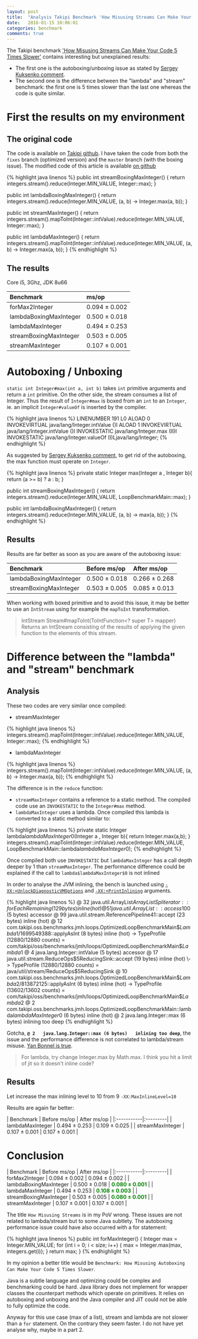 ```yaml
---
layout: post
title:  "Analysis Takipi Benchmark 'How Misusing Streams Can Make Your Code 5 Times Slower'"
date:   2016-01-15 10:06:01
categories: benchmark
comments: true
---
```


The Takipi benchmark ['How Misusing Streams Can Make Your Code 5 Times Slower'](http://blog.takipi.com/benchmark-how-java-8-lambdas-and-streams-can-make-your-code-5-times-slower/) contains interesting
but unexplained results:

* The first one is the autoboxing/unboxing issue as stated by [Sergey Kuksenko comment](http://blog.takipi.com/benchmark-how-java-8-lambdas-and-streams-can-make-your-code-5-times-slower/#comment-2377268130).
* The second one is the difference between the "lambda" and "stream" benchmark: the first one is 5 times slower than the last one whereas the code is quite similar.


<!--more-->


# First the results on my environment
 
## The original code

The code is available on [Takipi github](https://github.com/takipi/loops-jmh-playground/). I have taken the code from both the `fixes` branch (optimized version) 
and the `master` branch (with the boxing issue). The modified code of this article is available [on github](https://github.com/nithril/loops-jmh-playground/tree/fixes)   
  
{% highlight java linenos %}
public int streamBoxingMaxInteger() {
    return integers.stream().reduce(Integer.MIN_VALUE, Integer::max);
}

public int lambdaBoxingMaxInteger() {
    return integers.stream().reduce(Integer.MIN_VALUE, (a, b) -> Integer.max(a, b));
}

public int streamMaxInteger() {
    return integers.stream().mapToInt(Integer::intValue).reduce(Integer.MIN_VALUE, Integer::max);
}
	
public int lambdaMaxInteger() {
    return integers.stream().mapToInt(Integer::intValue).reduce(Integer.MIN_VALUE, (a, b) -> Integer.max(a, b));
}
{% endhighlight %} 
   

## The results

Core i5, 3Ghz, JDK 8u66

| Benchmark  | ms/op   |
|:-----------|:---------|
| forMax2Integer          | 0.094 ±  0.002  |
| lambdaBoxingMaxInteger  | 0.500 ±  0.018  |
| lambdaMaxInteger        | 0.494 ±  0.253  |
| streamBoxingMaxInteger  | 0.503 ±  0.005  |
| streamMaxInteger        | 0.107 ±  0.001  |
  


# Autoboxing / Unboxing

`static int Integer#max(int a, int b)` takes `int` primitive arguments and return a `int` primitive. 
On the other side, the stream consumes a list of Integer. Thus the result of `Integer#max` is boxed from an `int` to an `Integer`, ie. an implicit 
`Integer#valueOf` is inserted by the compiler.  

{% highlight java linenos %}
    LINENUMBER 191 L0
    ALOAD 0
    INVOKEVIRTUAL java/lang/Integer.intValue ()I
    ALOAD 1
    INVOKEVIRTUAL java/lang/Integer.intValue ()I
    INVOKESTATIC java/lang/Integer.max (II)I
    INVOKESTATIC java/lang/Integer.valueOf (I)Ljava/lang/Integer;
{% endhighlight %} 


As suggested by [Sergey Kuksenko comment](http://blog.takipi.com/benchmark-how-java-8-lambdas-and-streams-can-make-your-code-5-times-slower/#comment-2377268130), to get rid of the
 autoboxing, the max function must operate on `Integer`.

{% highlight java linenos %}
private static Integer max(Integer a , Integer b){
    return (a >= b) ? a : b;
}

public int streamBoxingMaxInteger() {
    return integers.stream().reduce(Integer.MIN_VALUE, LoopBenchmarkMain::max);
}

public int lambdaBoxingMaxInteger() {
    return integers.stream().reduce(Integer.MIN_VALUE, (a, b) -> max(a, b));
}
{% endhighlight %} 


## Results

Results are far better as soon as you are aware of the autoboxing issue:

| Benchmark  | Before ms/op   | After ms/op |
|:-----------|:---------|:---------|
| lambdaBoxingMaxInteger  | 0.500 ±  0.018 | 0.266 ± 0.268 |
| streamBoxingMaxInteger  | 0.503 ±  0.005 | 0.085 ± 0.013 |


When working with boxed primitive and to avoid this issue, it may be better to use an `IntStream` using for example the `mapToInt` transformation.

> IntStream Stream#mapToInt(ToIntFunction<? super T> mapper)
> Returns an IntStream consisting of the results of applying the given function to the elements of this stream.

# Difference between the "lambda" and "stream" benchmark

## Analysis

These two codes are very similar once compiled:

* streamMaxInteger 

{% highlight java linenos %}
 integers.stream().mapToInt(Integer::intValue).reduce(Integer.MIN_VALUE, Integer::max);
{% endhighlight %} 
* lambdaMaxInteger
 
{% highlight java linenos %}
 integers.stream().mapToInt(Integer::intValue).reduce(Integer.MIN_VALUE, (a, b) -> Integer.max(a, b));
{% endhighlight %} 


The difference is in the `reduce` function:
 
* `streamMaxInteger` contains a reference to a static method. The compiled code use an `INVOKESTATIC` to the `Integer#max` method. 
* `lambdaMaxInteger` uses a lambda. Once compiled this lambda is converted to a static method similar to:

{% highlight java linenos %}
private static Integer lambda$lambdaMaxInteger$0(Integer a , Integer b){
    return Integer.max(a,b);
}
 integers.stream().mapToInt(Integer::intValue).reduce(Integer.MIN_VALUE, LoopBenchmarkMain::lambda$lambdaMaxInteger$0);
{% endhighlight %} 


Once compiled both use `INVOKESTATIC` but `lambdaMaxInteger` has a call depth deeper by 1 than `streamMaxInteger`. The performance difference
 could be explained if the call to `lambda$lambdaMaxInteger$0` is not inlined


In order to analyse the JVM inlining, the bench is launched using [`-XX:+UnlockDiagnosticVMOptions`](http://stas-blogspot.blogspot.fr/2011/07/most-complete-list-of-xx-options-for.html#UnlockDiagnosticVMOptions)
 and [`-XX:+PrintInlining`](http://stas-blogspot.blogspot.fr/2011/07/most-complete-list-of-xx-options-for.html#PrintInlining) arguments. 

{% highlight java linenos %}
@ 32   java.util.ArrayList$ArrayListSpliterator::forEachRemaining (129 bytes)   inline (hot)
  @ 51   java.util.ArrayList::access$100 (5 bytes)   accessor
  @ 99   java.util.stream.ReferencePipeline$4$1::accept (23 bytes)   inline (hot)
    @ 12   com.takipi.oss.benchmarks.jmh.loops.OptimizedLoopBenchmarkMain$$Lambda$1/1699549388::applyAsInt (8 bytes)   inline (hot)
     \-> TypeProfile (12880/12880 counts) = com/takipi/oss/benchmarks/jmh/loops/OptimizedLoopBenchmarkMain$$Lambda$1
      @ 4   java.lang.Integer::intValue (5 bytes)   accessor
    @ 17   java.util.stream.ReduceOps$5ReducingSink::accept (19 bytes)   inline (hot)
     \-> TypeProfile (12880/12880 counts) = java/util/stream/ReduceOps$5ReducingSink
      @ 10   com.takipi.oss.benchmarks.jmh.loops.OptimizedLoopBenchmarkMain$$Lambda$2/813872125::applyAsInt (6 bytes)   inline (hot)
       \-> TypeProfile (13602/13602 counts) = com/takipi/oss/benchmarks/jmh/loops/OptimizedLoopBenchmarkMain$$Lambda$2
        @ 2   com.takipi.oss.benchmarks.jmh.loops.OptimizedLoopBenchmarkMain::lambda$lambdaMaxInteger$0 (6 bytes)   inline (hot)
          @ 2   java.lang.Integer::max (6 bytes)   inlining too deep
{% endhighlight %} 

Gotcha,  **`@ 2   java.lang.Integer::max (6 bytes)   inlining too deep`**, the issue and the performance difference is not correlated to lambda/stream misuse. 
[Yan Bonnel is true](http://blog.takipi.com/benchmark-how-java-8-lambdas-and-streams-can-make-your-code-5-times-slower/#comment-2379774095).

> For lambda, try change Integer.max by Math.max. I think you hit a limit of jit so it doesn't inline code?

## Results

Let increase the max inlining level to 10 from 9 `-XX:MaxInlineLevel=10`

Results are again far better:

| Benchmark  | Before ms/op   | After ms/op |
|:-----------|:---------|
| lambdaMaxInteger        | 0.494 ±  0.253 | 0.109 ± 0.025 | 
| streamMaxInteger        | 0.107 ±  0.001 | 0.107 ± 0.001 |




# Conclusion


| Benchmark  | Before ms/op   | After ms/op |
|:-----------|:---------|
| forMax2Integer          | 0.094 ±  0.002  | 0.094 ±  0.002 |
| lambdaBoxingMaxInteger  | 0.500 ±  0.018  | <span style="color: green;">**0.080 ±  0.001**</span> |
| lambdaMaxInteger        | 0.494 ±  0.253  | <span style="color: green;">**0.108 ± 0.003**</span>  | 
| streamBoxingMaxInteger  | 0.503 ±  0.005  | <span style="color: green;">**0.080 ±  0.001**</span> |
| streamMaxInteger        | 0.107 ±  0.001  | 0.107 ± 0.001  |


The title `How Misusing Streams` is in my PoV wrong. These issues are not related to lambda/stream but to some Java subtlety. 
The autoboxing performance issue could have also occurred with a for statement:

{% highlight java linenos %}
    public int forMaxInteger() {
        Integer max = Integer.MIN_VALUE;
        for (int i = 0; i < size; i++) {
            max = Integer.max(max, integers.get(i));
        }
        return max;
    }
{% endhighlight %} 

In my opinion a better title would be `Benchmark: How Misusing Autoboxing Can Make Your Code 5 Times Slower`.

Java is a subtle language and optimizing could be complex and benchmarking could be hard. 
Java library does not implement for wrapper classes the counterpart methods which operate on primitives. 
It relies on autoboxing and unboxing and the Java compiler and JIT could not be able to fully optimize the code. 

Anyway for this use case (max of a list), stream and lambda are not slower than a `for` statement.
 On the contrary they seem faster. I do not have yet analyse why, maybe in a part 2.
 
 
 
 
 
 
 
 